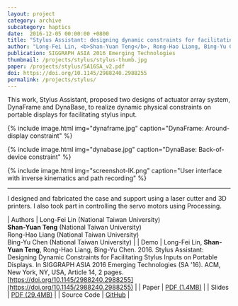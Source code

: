 ```yaml
---
layout: project
category: archive
subcategory: haptics
date:  2016-12-05 00:00:00 +0800
title: "Stylus Assistant: designing dynamic constraints for facilitating stylus inputs on portable displays"
author: "Long-Fei Lin, <b>Shan-Yuan Teng</b>, Rong-Hao Liang, Bing-Yu Chen"
publication: SIGGRAPH ASIA 2016 Emerging Technologies
thumbnail: /projects/stylus/stylus-thumb.jpg
paper: /projects/stylus/SA16SA_v2.pdf
doi: https://doi.org/10.1145/2988240.2988255
permalink: /projects/stylus/
---
```


This work, Stylus Assistant, proposed two designs of actuator array system, DynaFrame and DynaBase, to realize dynamic physical constraints on portable displays for facilitating stylus input.

{% include image.html
           img="dynaframe.jpg"
           caption="DynaFrame: Around-display constraint" %}

{% include image.html
           img="dynabase.jpg"
           caption="DynaBase: Back-of-device constraint" %}

{% include image.html
           img="screenshot-IK.png"
           caption="User interface with inverse kinematics and path recording" %}

---

I designed and fabricated the case and support using a laser cutter and 3D printers. I also took part in controlling the servo motors using Processing.

| Authors | Long-Fei Lin (National Taiwan University)<br>**Shan-Yuan Teng** (National Taiwan University)<br>Rong-Hao Liang (National Taiwan University)<br>Bing-Yu Chen (National Taiwan University) |
| Demo | Long-Fei Lin, **Shan-Yuan Teng**, Rong-Hao Liang, Bing-Yu Chen. 2016. Stylus Assistant: Designing Dynamic Constraints for Facilitating Stylus Inputs on Portable Displays. In SIGGRAPH ASIA 2016 Emerging Technologies (SA '16). ACM, New York, NY, USA, Article 14, 2 pages. [https://doi.org/10.1145/2988240.2988255](https://doi.org/10.1145/2988240.2988255) |
| Paper | [PDF (1.4MB)](SA16SA_v2.pdf) |
| Slides | [PDF (29.4MB)](siggraph_asia_etech_final.pdf) |
| Source Code | [GitHub](http://github.com/tanyuan/Stylus-Assistant-Demo) |

